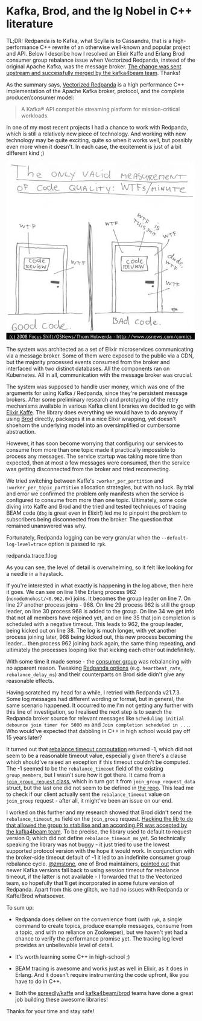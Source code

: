 # Kafka, Brod, and the Ig Nobel in C++ literature

TL;DR:
Redpanda is to Kafka, what Scylla is to Cassandra,
that is a high-performance C++ rewrite of an otherwise well-known and
popular project and API.
Below I describe how I resolved an Elixir Kaffe and Erlang Brod consumer
group rebalance issue when Vectorized Redpanda, instead of the original Apache Kafka,
was the message broker.
[The change was sent upstream and successfully merged by the kafka4beam team][brod-pr]. Thanks!

[brod-pr]: https://github.com/kafka4beam/brod/pull/465

As the summary says, [Vectorized Redpanda](https://vectorized.io/redpanda/)
is a high performance C++ implementation of the Apache Kafka broker, protocol,
and the complete producer/consumer model:

> A Kafka® API compatible streaming platform for mission-critical workloads.

In one of my most recent projects I had a chance to work with Redpanda,
which is still a relatively new piece of technology.
And working with new technology may be quite exciting, quite so when it
works well, but possibly even more when it doesn't.
In each case, the excitement is just of a bit different kind ;)

![The only valid measurement of code quality: WTFs/minute](wtfs-per-minute.jpeg)

The system was architected as a set of Elixir microservices communicating via a message broker.
Some of them were exposed to the public via a CDN, but the majority
processed events consumed from the broker and interfaced with two distinct databases.
All the components ran on Kubernetes.
All in all, communication with the message broker was crucial.

The system was supposed to handle user money,
which was one of the arguments for using Kafka / Redpanda, since they're persistent message brokers.
After some preliminary research and prototyping of the retry mechanisms
available in various Kafka client libraries we decided to go with [Elixir Kaffe][kaffe].
The library does everything we would have to do anyway if using [Brod][brod] directly,
packages it in a nice Elixir wrapping, yet doesn't shoehorn the underlying
model into an oversimplified or cumbersome abstraction.

[kaffe]: https://github.com/spreedly/kaffe
[brod]: https://github.com/kafka4beam/brod

However, it has soon become worrying that configuring our services to
consume from more than one topic made it practically impossible to process any messages.
The service startup was taking more time than expected, then at most a few messages
were consumed, then the service was getting disconnected from the broker and tried reconnecting.

We tried switching between Kaffe's `:worker_per_partition` and `:worker_per_topic_partition`
allocation strategies, but with no luck.
By trial and error we confirmed the problem only manifests when the
service is configured to consume from more than one topic.
Ultimately, some code diving into Kaffe and Brod and the tried and tested techniques of tracing
BEAM code (`dbg` is great even in Elixir!) led me to pinpoint the problem to subscribers being
disconnected from the broker.
The question that remained unanswered was why.

Fortunately, Redpanda logging can be very granular when the
`--default-log-level=trace` option is passed to `rpk`.

redpanda.trace.1.log

As you can see, the level of detail is overwhelming,
so it felt like looking for a needle in a haystack.

If you're interested in what exactly is happening in the log above, then here it goes.
We can see on line 1 the Erlang process 962 (`nonode@nohost/<0.962.0>`) joins.
It becomes the group leader on line 7. On line 27 another process joins - 968.
On line 29 process 962 is still the group leader, on line 30 process 968 is added to the group.
On line 34 we get info that not all members have rejoined yet, and on line 35 that join completion
is scheduled with a negative timeout.
This leads to 962, the group leader, being kicked out on line 38.
The log is much longer, with yet another process joining later, 968 being kicked out,
this new process becoming the leader... then process 962 joining back again,
the same thing repeating, and ultimately the processes looping like that
kicking each other out indefinitely.

With some time it made sense - the [consumer group][consumer-groups] was
rebalancing with no apparent reason.
Tweaking [Redpanda options](https://vectorized.io/docs/configuration/) (e.g. `heartbeat_rate`,
`rebalance_delay_ms`) and their counterparts on Brod side didn't give any reasonable effects.

[consumer-groups]: https://docs.confluent.io/platform/current/clients/consumer.html#consumer-groups

Having scratched my head for a while, I retried with Redpanda v21.7.3.
Some log messages had different wording or format, but in general, the same scenario happened.
It occurred to me I'm not getting any further with this line of investigation,
so I realised the next step is to search the Redpanda broker source for relevant messages like
`Scheduling initial debounce join timer for 5000 ms` and `Join completion scheduled in ...`.
Who would've expected that dabbling in C++ in high school would pay off 15 years later?

It turned out that [rebalance timeout computation][rebalance-timeout-comp] returned -1,
which did not seem to be a reasonable timeout value, especially given there's a clause
which should've raised an exception if this timeout couldn't be computed.
The -1 seemed to be the `rebalance_timeout` field of the existing `group_members`,
but I wasn't sure how it got there.
It came from a [`join_group_request` class][join-group-req-class],
which in turn got it from `join_group_request_data` struct, but the last one did not seem to be
defined in [the repo](https://github.com/vectorizedio/redpanda/search?q=join_group_request_data).
This lead me to check if our client actually sent the `rebalance_timeout` value on `join_group`
request - after all, it might've been an issue on our end.

[rebalance-timeout-comp]: https://github.com/vectorizedio/redpanda/blob/a8d19c32c95c2c313e7eea69defc058a8b269e2b/src/v/kafka/server/group.cc#L251-L264
[join-group-req-class]: https://github.com/vectorizedio/redpanda/blob/a8d19c32c95c2c313e7eea69defc058a8b269e2b/src/v/kafka/server/group.cc#L630-L641

I worked on this further and my research showed that Brod didn't send the `rebalance_timeout_ms`
field on the `join_group` request.
[Hacking the lib to do that allowed the group to stabilise and an according
PR was accepted by the kafka4beam team][brod-pr].
To be precise, the library used to default to request version 0,
which did not define `rebalance_timeout_ms` yet.
So technically speaking the library was not buggy - it just tried to use the lowest supported
protocol version with the hope it would work.
In conjunction with the broker-side timeout default of -1 it led to an indefinite
consumer group rebalance cycle.
[@zmstone](https://github.com/zmstone), one of Brod maintainers,
[pointed out](https://github.com/kafka4beam/brod/pull/465#discussion_r673058528)
that newer Kafka versions fall back to using session timeout for rebalance timeout,
if the latter is not available - I forwarded that to the Vectorized team,
so hopefully that'll get incorporated in some future version of Redpanda.
Apart from this one glitch, we had no issues with Redpanda or Kaffe/Brod whatsoever.

To sum up:

-   Redpanda does deliver on the convenience front (with `rpk`, a single command
    to create topics, produce example messages, consume from a topic,
    and with no reliance on Zookeeper),
    but we haven't yet had a chance to verify the performance promise yet.
    The tracing log level provides an unbelievable level of detail.

-   It's worth learning some C++ in high-school ;)

-   BEAM tracing is awesome and works just as well in Elixir, as it does
    in Erlang. And it doesn't require instrumenting the code upfront,
    like you have to do in C++.

-   Both the [spreedly/kaffe](https://github.com/spreedly/kaffe) and
    [kafka4beam/brod](https://github.com/kafka4beam/brod)
    teams have done a great job building these awesome
    libraries!

Thanks for your time and stay safe!
